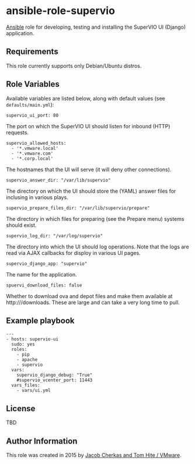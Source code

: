 # ansible-role-supervio

[Ansible](https://github.com/ansible/ansible) role for developing,
testing and installing the SuperVIO UI (Django) application.

## Requirements

This role currently supports only Debian/Ubuntu distros.

## Role Variables

Available variables are listed below, along with default values (see `defaults/main.yml`):

    supervio_ui_port: 80

The port on which the SuperVIO UI should listen for inbound (HTTP) requests.

    supervio_allowed_hosts:
      - '*.vmware.local'
      - '*.vmware.com'
      - '*.corp.local'

The hostnames that the UI will serve (it will deny other connections).

    supervio_answer_dir: "/var/lib/supervio"

The directory on which the UI should store the (YAML) answer files for inclusing in various plays.

    supervio_prepare_files_dir: "/var/lib/supervio/prepare"

The directory in which files for preparing (see the Prepare menu) systems should exist.

    supervio_log_dir: "/var/log/supervio"

The directory into which the UI should log operations. Note that the logs are read via
AJAX callbacks for disploy in various UI pages.

    supervio_django_app: "supervio"

The name for the application.

    spuervi_download_files: false

Whether to download ova and depot files and make them available at
http://<supervio-ui>/downloads. These are large and can take a very
long time to pull.

## Example playbook

```
---
- hosts: supervio-ui
  sudo: yes
  roles:
    - pip
    - apache
    - supervio
  vars:
    supervio_django_debug: "True"
    #supervio_vcenter_port: 11443
  vars_files:
    - vars/ui.yml

```

## License

TBD

## Author Information

This role was created in 2015 by [Jacob Cherkas and Tom Hite / VMware](http://www.vmware.com/).
